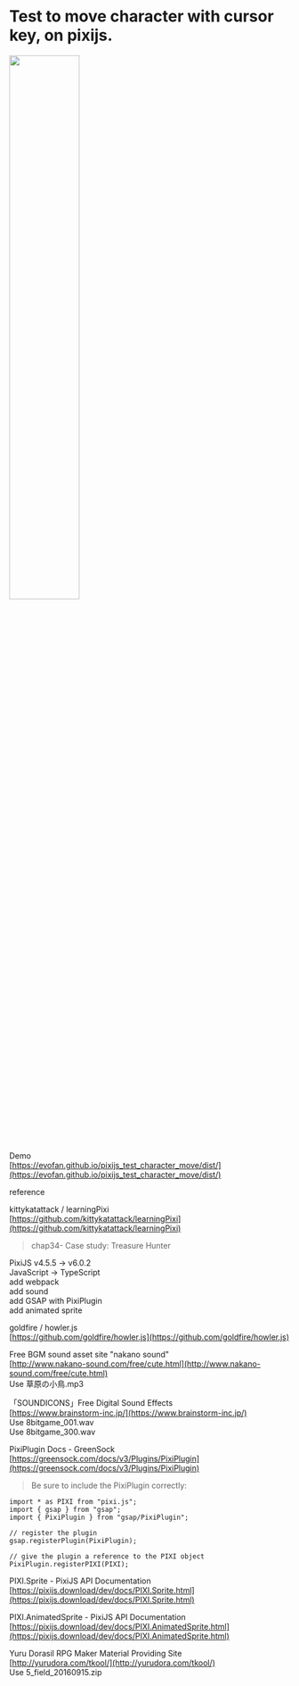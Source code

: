 # Test to move character with cursor key, on pixijs.

<img src="https://evofan.github.io/pixijs_test_character_move/screenshot/pic_screenshot3.jpg" width="50%">  

Demo  
[https://evofan.github.io/pixijs_test_character_move/dist/](https://evofan.github.io/pixijs_test_character_move/dist/)  

reference  

kittykatattack / learningPixi  
[https://github.com/kittykatattack/learningPixi](https://github.com/kittykatattack/learningPixi)  
>chap34- Case study: Treasure Hunter  

PixiJS v4.5.5 -> v6.0.2  
JavaScript -> TypeScript  
add webpack  
add sound  
add GSAP with PixiPlugin  
add animated sprite  

goldfire / howler.js  
[https://github.com/goldfire/howler.js](https://github.com/goldfire/howler.js)  

Free BGM sound asset site "nakano sound"  
[http://www.nakano-sound.com/free/cute.html](http://www.nakano-sound.com/free/cute.html)  
Use 草原の小鳥.mp3  

「SOUNDICONS」Free Digital Sound Effects  
[https://www.brainstorm-inc.jp/](https://www.brainstorm-inc.jp/)  
Use 8bitgame_001.wav  
Use 8bitgame_300.wav  

PixiPlugin Docs - GreenSock  
[https://greensock.com/docs/v3/Plugins/PixiPlugin](https://greensock.com/docs/v3/Plugins/PixiPlugin)  
>Be sure to include the PixiPlugin correctly:  
```
import * as PIXI from "pixi.js";
import { gsap } from "gsap";
import { PixiPlugin } from "gsap/PixiPlugin";

// register the plugin
gsap.registerPlugin(PixiPlugin);

// give the plugin a reference to the PIXI object
PixiPlugin.registerPIXI(PIXI);
```
PIXI.Sprite - PixiJS API Documentation  
[https://pixijs.download/dev/docs/PIXI.Sprite.html](https://pixijs.download/dev/docs/PIXI.Sprite.html)  

PIXI.AnimatedSprite - PixiJS API Documentation  
[https://pixijs.download/dev/docs/PIXI.AnimatedSprite.html](https://pixijs.download/dev/docs/PIXI.AnimatedSprite.html)  

Yuru Dorasil RPG Maker Material Providing Site  
[http://yurudora.com/tkool/](http://yurudora.com/tkool/)  
Use 5_field_20160915.zip  
